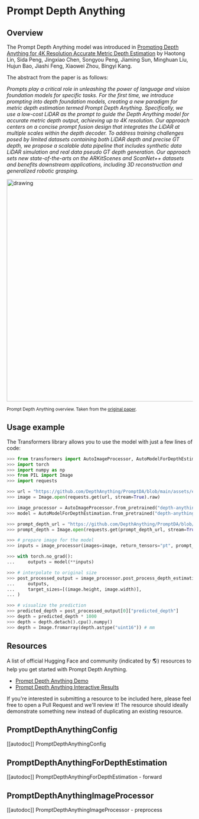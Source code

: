 <!--Copyright 2024 The HuggingFace Team. All rights reserved.

Licensed under the Apache License, Version 2.0 (the "License"); you may not use this file except in compliance with
the License. You may obtain a copy of the License at

http://www.apache.org/licenses/LICENSE-2.0

Unless required by applicable law or agreed to in writing, software distributed under the License is distributed on
an "AS IS" BASIS, WITHOUT WARRANTIES OR CONDITIONS OF ANY KIND, either express or implied. See the License for the
specific language governing permissions and limitations under the License.

⚠️ Note that this file is in Markdown but contain specific syntax for our doc-builder (similar to MDX) that may not be
rendered properly in your Markdown viewer.

-->

# Prompt Depth Anything

## Overview

The Prompt Depth Anything model was introduced in [Prompting Depth Anything for 4K Resolution Accurate Metric Depth Estimation](https://arxiv.org/abs/2412.14015) by Haotong Lin, Sida Peng, Jingxiao Chen, Songyou Peng, Jiaming Sun, Minghuan Liu, Hujun Bao, Jiashi Feng, Xiaowei Zhou, Bingyi Kang. 


The abstract from the paper is as follows:

*Prompts play a critical role in unleashing the power of language and vision foundation models for specific tasks. For the first time, we introduce prompting into depth foundation models, creating a new paradigm for metric depth estimation termed Prompt Depth Anything. Specifically, we use a low-cost LiDAR as the prompt to guide the Depth Anything model for accurate metric depth output, achieving up to 4K resolution. Our approach centers on a concise prompt fusion design that integrates the LiDAR at multiple scales within the depth decoder. To address training challenges posed by limited datasets containing both LiDAR depth and precise GT depth, we propose a scalable data pipeline that includes synthetic data LiDAR simulation and real data pseudo GT depth generation. Our approach sets new state-of-the-arts on the ARKitScenes and ScanNet++ datasets and benefits downstream applications, including 3D reconstruction and generalized robotic grasping.*

<img src="https://huggingface.co/datasets/huggingface/documentation-images/resolve/main/transformers/model_doc/prompt_depth_anything_architecture.jpg"
alt="drawing" width="600"/>

<small> Prompt Depth Anything overview. Taken from the <a href="https://arxiv.org/pdf/2412.14015">original paper</a>.</small>

## Usage example

The Transformers library allows you to use the model with just a few lines of code:

```python
>>> from transformers import AutoImageProcessor, AutoModelForDepthEstimation
>>> import torch
>>> import numpy as np
>>> from PIL import Image
>>> import requests

>>> url = "https://github.com/DepthAnything/PromptDA/blob/main/assets/example_images/image.jpg?raw=true"
>>> image = Image.open(requests.get(url, stream=True).raw)

>>> image_processor = AutoImageProcessor.from_pretrained("depth-anything/promptda_vits_hf")
>>> model = AutoModelForDepthEstimation.from_pretrained("depth-anything/promptda_vits_hf")

>>> prompt_depth_url = "https://github.com/DepthAnything/PromptDA/blob/main/assets/example_images/arkit_depth.png?raw=true"
>>> prompt_depth = Image.open(requests.get(prompt_depth_url, stream=True).raw)

>>> # prepare image for the model
>>> inputs = image_processor(images=image, return_tensors="pt", prompt_depth=prompt_depth)

>>> with torch.no_grad():
...     outputs = model(**inputs)

>>> # interpolate to original size
>>> post_processed_output = image_processor.post_process_depth_estimation(
...     outputs,
...     target_sizes=[(image.height, image.width)],
... )

>>> # visualize the prediction
>>> predicted_depth = post_processed_output[0]["predicted_depth"]
>>> depth = predicted_depth * 1000 
>>> depth = depth.detach().cpu().numpy()
>>> depth = Image.fromarray(depth.astype("uint16")) # mm
```

## Resources

A list of official Hugging Face and community (indicated by 🌎) resources to help you get started with Prompt Depth Anything.

- [Prompt Depth Anything Demo](https://huggingface.co/spaces/depth-anything/PromptDA)
- [Prompt Depth Anything Interactive Results](https://promptda.github.io/interactive.html)

If you're interested in submitting a resource to be included here, please feel free to open a Pull Request and we'll review it! The resource should ideally demonstrate something new instead of duplicating an existing resource.

## PromptDepthAnythingConfig

[[autodoc]] PromptDepthAnythingConfig

## PromptDepthAnythingForDepthEstimation

[[autodoc]] PromptDepthAnythingForDepthEstimation
    - forward

## PromptDepthAnythingImageProcessor

[[autodoc]] PromptDepthAnythingImageProcessor
    - preprocess